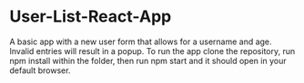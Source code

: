 # User-List-React-App
A basic app with a new user form that allows for a username and age. Invalid entries will result in a popup. To run the app clone the repository, run npm install within the folder, then run npm start and it should open in your default browser.
